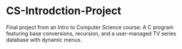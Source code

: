 # CS-Introdction-Project
Final project from an Intro to Computer Science course: A C program featuring base conversions, recursion, and a user-managed TV series database with dynamic menus.
